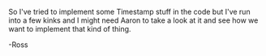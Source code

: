 So I've tried to implement some Timestamp stuff in the code but I've
run into a few kinks and I might need Aaron to take a look at it and
see how we want to implement that kind of thing.

-Ross